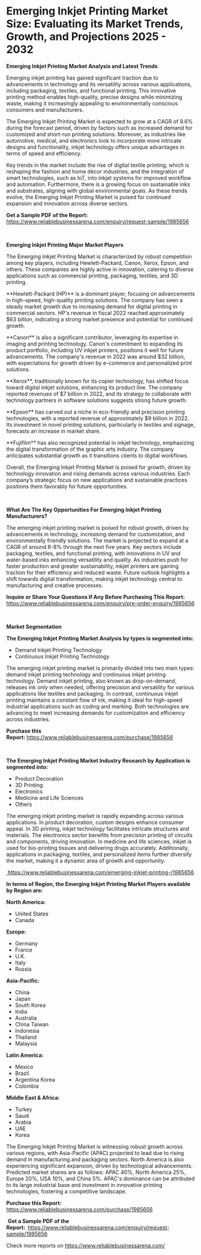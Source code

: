 <p><h1>Emerging Inkjet Printing Market Size: Evaluating its Market Trends, Growth, and Projections 2025 - 2032</h1></p><p><strong>Emerging Inkjet Printing Market Analysis and Latest Trends</strong></p>
<p><p>Emerging inkjet printing has gained significant traction due to advancements in technology and its versatility across various applications, including packaging, textiles, and functional printing. This innovative printing method enables high-quality, precise designs while minimizing waste, making it increasingly appealing to environmentally conscious consumers and manufacturers.</p><p>The Emerging Inkjet Printing Market is expected to grow at a CAGR of 9.6% during the forecast period, driven by factors such as increased demand for customized and short-run printing solutions. Moreover, as industries like automotive, medical, and electronics look to incorporate more intricate designs and functionality, inkjet technology offers unique advantages in terms of speed and efficiency.</p><p>Key trends in the market include the rise of digital textile printing, which is reshaping the fashion and home décor industries, and the integration of smart technologies, such as IoT, into inkjet systems for improved workflow and automation. Furthermore, there is a growing focus on sustainable inks and substrates, aligning with global environmental goals. As these trends evolve, the Emerging Inkjet Printing Market is poised for continued expansion and innovation across diverse sectors.</p></p>
<p><strong>Get a Sample PDF of the Report:&nbsp;</strong> <a href="https://www.reliablebusinessarena.com/enquiry/request-sample/1985656?utm_campaign=2959&utm_medium=2&utm_source=Github&utm_content=ia&utm_term=05032025&utm_id=emerging-inkjet-printing">https://www.reliablebusinessarena.com/enquiry/request-sample/1985656</a></p>
<p>&nbsp;</p>
<p><strong>Emerging Inkjet Printing Major Market Players</strong></p>
<p><p>The Emerging Inkjet Printing Market is characterized by robust competition among key players, including Hewlett-Packard, Canon, Xerox, Epson, and others. These companies are highly active in innovation, catering to diverse applications such as commercial printing, packaging, textiles, and 3D printing.</p><p>**Hewlett-Packard (HP)** is a dominant player, focusing on advancements in high-speed, high-quality printing solutions. The company has seen a steady market growth due to increasing demand for digital printing in commercial sectors. HP's revenue in fiscal 2022 reached approximately $63 billion, indicating a strong market presence and potential for continued growth.</p><p>**Canon** is also a significant contributor, leveraging its expertise in imaging and printing technology. Canon's commitment to expanding its product portfolio, including UV inkjet printers, positions it well for future advancements. The company's revenue in 2022 was around $32 billion, with expectations for growth driven by e-commerce and personalized print solutions. </p><p>**Xerox**, traditionally known for its copier technology, has shifted focus toward digital inkjet solutions, enhancing its product line. The company reported revenues of $7 billion in 2022, and its strategy to collaborate with technology partners in software solutions suggests strong future growth.</p><p>**Epson** has carved out a niche in eco-friendly and precision printing technologies, with a reported revenue of approximately $9 billion in 2022. Its investment in novel printing solutions, particularly in textiles and signage, forecasts an increase in market share.</p><p>**Fujifilm** has also recognized potential in inkjet technology, emphasizing the digital transformation of the graphic arts industry. The company anticipates substantial growth as it transitions clients to digital workflows.</p><p>Overall, the Emerging Inkjet Printing Market is poised for growth, driven by technology innovation and rising demands across various industries. Each company’s strategic focus on new applications and sustainable practices positions them favorably for future opportunities.</p></p>
<p>&nbsp;</p>
<p><strong>What Are The Key Opportunities For Emerging Inkjet Printing Manufacturers?</strong></p>
<p><p>The emerging inkjet printing market is poised for robust growth, driven by advancements in technology, increasing demand for customization, and environmentally friendly solutions. The market is projected to expand at a CAGR of around 6-8% through the next five years. Key sectors include packaging, textiles, and functional printing, with innovations in UV and water-based inks enhancing versatility and quality. As industries push for faster production and greater sustainability, inkjet printers are gaining traction for their efficiency and reduced waste. Future outlook highlights a shift towards digital transformation, making inkjet technology central to manufacturing and creative processes.</p></p>
<p><strong>Inquire or Share Your Questions If Any Before Purchasing This Report:</strong> <a href="https://www.reliablebusinessarena.com/enquiry/pre-order-enquiry/1985656?utm_campaign=2959&utm_medium=2&utm_source=Github&utm_content=ia&utm_term=05032025&utm_id=emerging-inkjet-printing">https://www.reliablebusinessarena.com/enquiry/pre-order-enquiry/1985656</a></p>
<p>&nbsp;</p>
<p><strong>Market Segmentation</strong></p>
<p><strong>The Emerging Inkjet Printing Market Analysis by types is segmented into:</strong></p>
<p><ul><li>Demand Inkjet Printing Technology</li><li>Continuous Inkjet Printing Technology</li></ul></p>
<p><p>The emerging inkjet printing market is primarily divided into two main types: demand inkjet printing technology and continuous inkjet printing technology. Demand inkjet printing, also known as drop-on-demand, releases ink only when needed, offering precision and versatility for various applications like textiles and packaging. In contrast, continuous inkjet printing maintains a constant flow of ink, making it ideal for high-speed industrial applications such as coding and marking. Both technologies are advancing to meet increasing demands for customization and efficiency across industries.</p></p>
<p><strong>Purchase this Report:&nbsp;</strong><a href="https://www.reliablebusinessarena.com/purchase/1985656?utm_campaign=2959&utm_medium=2&utm_source=Github&utm_content=ia&utm_term=05032025&utm_id=emerging-inkjet-printing">https://www.reliablebusinessarena.com/purchase/1985656</a></p>
<p>&nbsp;</p>
<p><strong>The Emerging Inkjet Printing Market Industry Research by Application is segmented into:</strong></p>
<p><ul><li>Product Decoration</li><li>3D Printing</li><li>Electronics</li><li>Medicine and Life Sciences</li><li>Others</li></ul></p>
<p><p>The emerging inkjet printing market is rapidly expanding across various applications. In product decoration, custom designs enhance consumer appeal. In 3D printing, inkjet technology facilitates intricate structures and materials. The electronics sector benefits from precision printing of circuits and components, driving innovation. In medicine and life sciences, inkjet is used for bio-printing tissues and delivering drugs accurately. Additionally, applications in packaging, textiles, and personalized items further diversify the market, making it a dynamic area of growth and opportunity.</p></p>
<p><a href="https://www.reliablebusinessarena.com/emerging-inkjet-printing-r1985656?utm_campaign=2959&utm_medium=2&utm_source=Github&utm_content=ia&utm_term=05032025&utm_id=emerging-inkjet-printing">&nbsp;https://www.reliablebusinessarena.com/emerging-inkjet-printing-r1985656</a></p>
<p><strong>In terms of Region, the Emerging Inkjet Printing Market Players available by Region are:</strong></p>
<p>
    <p> <strong> North America: </strong>
        <ul>
            <li>United States</li>
            <li>Canada</li>
        </ul>
        </p> 
    <p> <strong> Europe: </strong>
        <ul>
            <li>Germany</li>
            <li>France</li>
            <li>U.K.</li>
            <li>Italy</li>
            <li>Russia</li>
        </ul>
        </p> 
    <p> <strong> Asia-Pacific: </strong>
        <ul>
            <li>China</li>
            <li>Japan</li>
            <li>South Korea</li>
            <li>India</li>
            <li>Australia</li>
            <li>China Taiwan</li>
            <li>Indonesia</li>
            <li>Thailand</li>
            <li>Malaysia</li>
        </ul>
        </p> 
    <p> <strong> Latin America: </strong>
        <ul>
            <li>Mexico</li>
            <li>Brazil</li>
            <li>Argentina Korea</li>
            <li>Colombia</li>
        </ul>
        </p> 
    <p> <strong> Middle East & Africa: </strong>
        <ul>
            <li>Turkey</li>
            <li>Saudi</li>
            <li>Arabia</li>
            <li>UAE</li>
            <li>Korea</li>
        </ul>
    </p>
    </p>
<p><p>The Emerging Inkjet Printing Market is witnessing robust growth across various regions, with Asia-Pacific (APAC) projected to lead due to rising demand in manufacturing and packaging sectors. North America is also experiencing significant expansion, driven by technological advancements. Predicted market shares are as follows: APAC 40%, North America 25%, Europe 20%, USA 10%, and China 5%. APAC's dominance can be attributed to its large industrial base and investment in innovative printing technologies, fostering a competitive landscape.</p></p>
<p><strong>Purchase this Report: </strong><a href="https://www.reliablebusinessarena.com/purchase/1985656?utm_campaign=2959&utm_medium=2&utm_source=Github&utm_content=ia&utm_term=05032025&utm_id=emerging-inkjet-printing">https://www.reliablebusinessarena.com/purchase/1985656</a></p>
<p>&nbsp;<strong>Get a Sample PDF of the Report:&nbsp;&nbsp;</strong><a href="https://www.reliablebusinessarena.com/enquiry/request-sample/1985656?utm_campaign=2959&utm_medium=2&utm_source=Github&utm_content=ia&utm_term=05032025&utm_id=emerging-inkjet-printing">https://www.reliablebusinessarena.com/enquiry/request-sample/1985656</a></p>
<p><strong></strong></p>
<p>Check more reports on <a href="https://www.reliablebusinessarena.com/?utm_campaign=2959&utm_medium=2&utm_source=Github&utm_content=ia&utm_term=05032025&utm_id=emerging-inkjet-printing">https://www.reliablebusinessarena.com/</a></p>